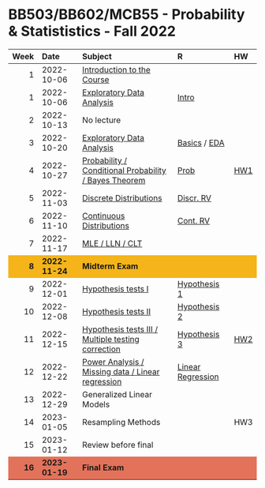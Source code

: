 BB503/BB602/MCB55 - Probability & Statististics - Fall 2022
================

<table>
<thead>
<tr>
<th style="text-align:right;">
Week
</th>
<th style="text-align:left;">
Date
</th>
<th style="text-align:left;">
Subject
</th>
<th style="text-align:left;">
R
</th>
<th style="text-align:left;">
HW
</th>
</tr>
</thead>
<tbody>
<tr>
<td style="text-align:right;">
1
</td>
<td style="text-align:left;">
2022-10-06
</td>
<td style="text-align:left;">
<a href="https://github.com/egeulgen/BB503_BB602_22_23/blob/main/lectures/0.intro.pdf" style="     ">Introduction
to the Course</a>
</td>
<td style="text-align:left;">
</td>
<td style="text-align:left;">
</td>
</tr>
<tr>
<td style="text-align:right;">
1
</td>
<td style="text-align:left;">
2022-10-06
</td>
<td style="text-align:left;">
<a href="https://github.com/egeulgen/BB503_BB602_22_23/blob/main/lectures/1.descriptive.pdf" style="     ">Exploratory
Data Analysis</a>
</td>
<td style="text-align:left;">
<a href="https://github.com/egeulgen/BB503_BB602_22_23/blob/main/scripts/1.intro.R" style="     ">Intro</a>
</td>
<td style="text-align:left;">
</td>
</tr>
<tr>
<td style="text-align:right;">
2
</td>
<td style="text-align:left;">
2022-10-13
</td>
<td style="text-align:left;">
No lecture
</td>
<td style="text-align:left;">
</td>
<td style="text-align:left;">
</td>
</tr>
<tr>
<td style="text-align:right;">
3
</td>
<td style="text-align:left;">
2022-10-20
</td>
<td style="text-align:left;">
<a href="https://github.com/egeulgen/BB503_BB602_22_23/blob/main/lectures/3.descriptive.pdf" style="     ">Exploratory
Data Analysis</a>
</td>
<td style="text-align:left;">
<a href="https://github.com/egeulgen/BB503_BB602_22_23/blob/main/scripts/3.1.basics.pdf" style="     ">Basics</a>
/
<a href="https://github.com/egeulgen/BB503_BB602_22_23/blob/main/scripts/3.2.EDA.pdf" style="     ">EDA</a>
</td>
<td style="text-align:left;">
</td>
</tr>
<tr>
<td style="text-align:right;">
4
</td>
<td style="text-align:left;">
2022-10-27
</td>
<td style="text-align:left;">
<a href="https://github.com/egeulgen/BB503_BB602_22_23/blob/main/lectures/4.probability.pdf" style="     ">Probability
/ Conditional Probability / Bayes Theorem</a>
</td>
<td style="text-align:left;">
<a href="https://github.com/egeulgen/BB503_BB602_22_23/blob/main/scripts/4.simulation.pdf" style="     ">Prob</a>
</td>
<td style="text-align:left;">
<a href="https://github.com/egeulgen/BB503_BB602_22_23/blob/main/Homeworks/HW1.pdf" style="     ">HW1</a>
</td>
</tr>
<tr>
<td style="text-align:right;">
5
</td>
<td style="text-align:left;">
2022-11-03
</td>
<td style="text-align:left;">
<a href="https://github.com/egeulgen/BB503_BB602_22_23/blob/main/lectures/5.discrete_distributions.pdf" style="     ">Discrete
Distributions</a>
</td>
<td style="text-align:left;">
<a href="https://github.com/egeulgen/BB503_BB602_22_23/blob/main/scripts/5.discrete_distr.pdf" style="     ">Discr.
RV</a>
</td>
<td style="text-align:left;">
</td>
</tr>
<tr>
<td style="text-align:right;">
6
</td>
<td style="text-align:left;">
2022-11-10
</td>
<td style="text-align:left;">
<a href="https://github.com/egeulgen/BB503_BB602_22_23/blob/main/lectures/6.continuous_distributions.pdf" style="     ">Continuous
Distributions</a>
</td>
<td style="text-align:left;">
<a href="https://github.com/egeulgen/BB503_BB602_22_23/blob/main/scripts/6.cont_distr.pdf" style="     ">Cont.
RV</a>
</td>
<td style="text-align:left;">
</td>
</tr>
<tr>
<td style="text-align:right;">
7
</td>
<td style="text-align:left;">
2022-11-17
</td>
<td style="text-align:left;">
<a href="https://github.com/egeulgen/BB503_BB602_22_23/blob/main/lectures/7.MLE_LLN_CLT.pdf" style="     ">MLE
/ LLN / CLT</a>
</td>
<td style="text-align:left;">
</td>
<td style="text-align:left;">
</td>
</tr>
<tr>
<td style="text-align:right;font-weight: bold;background-color: #F4B41A !important;">
8
</td>
<td style="text-align:left;font-weight: bold;background-color: #F4B41A !important;">
2022-11-24
</td>
<td style="text-align:left;font-weight: bold;background-color: #F4B41A !important;">
Midterm Exam
</td>
<td style="text-align:left;font-weight: bold;background-color: #F4B41A !important;">
</td>
<td style="text-align:left;font-weight: bold;background-color: #F4B41A !important;">
</td>
</tr>
<tr>
<td style="text-align:right;">
9
</td>
<td style="text-align:left;">
2022-12-01
</td>
<td style="text-align:left;">
<a href="https://github.com/egeulgen/BB503_BB602_22_23/blob/main/lectures/9.hypothesis.pdf" style="     ">Hypothesis
tests I</a>
</td>
<td style="text-align:left;">
<a href="https://github.com/egeulgen/BB503_BB602_22_23/blob/main/scripts/9.hypothesis_tests_1.pdf" style="     ">Hypothesis
1</a>
</td>
<td style="text-align:left;">
</td>
</tr>
<tr>
<td style="text-align:right;">
10
</td>
<td style="text-align:left;">
2022-12-08
</td>
<td style="text-align:left;">
<a href="https://github.com/egeulgen/BB503_BB602_22_23/blob/main/lectures/10.ANOVA_chi_squared.pdf" style="     ">Hypothesis
tests II</a>
</td>
<td style="text-align:left;">
<a href="https://github.com/egeulgen/BB503_BB602_22_23/blob/main/scripts/10.hypothesis_tests_2.pdf" style="     ">Hypothesis
2</a>
</td>
<td style="text-align:left;">
</td>
</tr>
<tr>
<td style="text-align:right;">
11
</td>
<td style="text-align:left;">
2022-12-15
</td>
<td style="text-align:left;">
<a href="https://github.com/egeulgen/BB503_BB602_22_23/blob/main/lectures/11.nonparametric_multiple_testing.pdf" style="     ">Hypothesis
tests III / Multiple testing correction</a>
</td>
<td style="text-align:left;">
<a href="https://github.com/egeulgen/BB503_BB602_22_23/blob/main/scripts/11.hypothesis_tests_3.pdf" style="     ">Hypothesis
3</a>
</td>
<td style="text-align:left;">
<a href="https://github.com/egeulgen/BB503_BB602_22_23/blob/main/Homeworks/HW2.pdf" style="     ">HW2</a>
</td>
</tr>
<tr>
<td style="text-align:right;">
12
</td>
<td style="text-align:left;">
2022-12-22
</td>
<td style="text-align:left;">
<a href="https://github.com/egeulgen/BB503_BB602_22_23/blob/main/lectures/12.Missing_power_linear_regression.pdf" style="     ">Power
Analysis / Missing data / Linear regression</a>
</td>
<td style="text-align:left;">
<a href="https://github.com/egeulgen/BB503_BB602_22_23/blob/main/scripts/12.linear_regression.pdf" style="     ">Linear
Regression</a>
</td>
<td style="text-align:left;">
</td>
</tr>
<tr>
<td style="text-align:right;">
13
</td>
<td style="text-align:left;">
2022-12-29
</td>
<td style="text-align:left;">
Generalized Linear Models
</td>
<td style="text-align:left;">
</td>
<td style="text-align:left;">
</td>
</tr>
<tr>
<td style="text-align:right;">
14
</td>
<td style="text-align:left;">
2023-01-05
</td>
<td style="text-align:left;">
Resampling Methods
</td>
<td style="text-align:left;">
</td>
<td style="text-align:left;">
HW3
</td>
</tr>
<tr>
<td style="text-align:right;">
15
</td>
<td style="text-align:left;">
2023-01-12
</td>
<td style="text-align:left;">
Review before final
</td>
<td style="text-align:left;">
</td>
<td style="text-align:left;">
</td>
</tr>
<tr>
<td style="text-align:right;font-weight: bold;background-color: #E2725A !important;">
16
</td>
<td style="text-align:left;font-weight: bold;background-color: #E2725A !important;">
2023-01-19
</td>
<td style="text-align:left;font-weight: bold;background-color: #E2725A !important;">
Final Exam
</td>
<td style="text-align:left;font-weight: bold;background-color: #E2725A !important;">
</td>
<td style="text-align:left;font-weight: bold;background-color: #E2725A !important;">
</td>
</tr>
</tbody>
</table>
